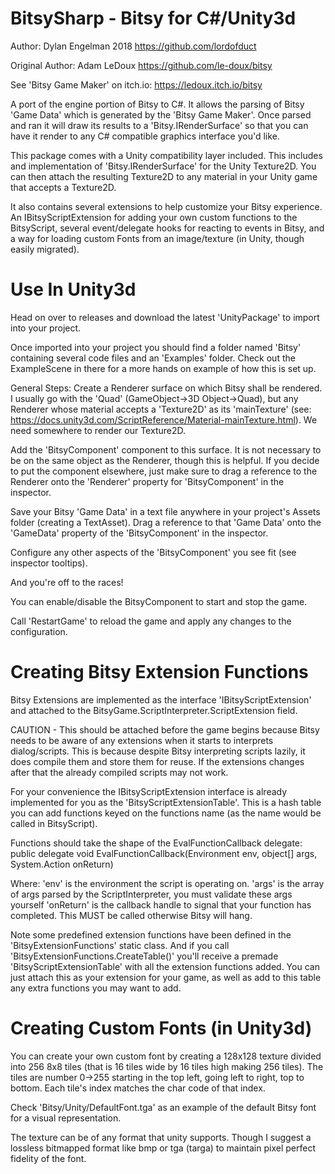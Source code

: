 # BitsySharp - Bitsy for C#/Unity3d
Author: Dylan Engelman 2018
https://github.com/lordofduct

Original Author: Adam LeDoux
https://github.com/le-doux/bitsy

See 'Bitsy Game Maker' on itch.io:
https://ledoux.itch.io/bitsy


A port of the engine portion of Bitsy to C#. It allows the parsing of Bitsy 'Game Data' which is generated by the 'Bitsy Game Maker'. Once parsed and ran it will draw its results to a 'Bitsy.IRenderSurface' so that you can have it render to any C# compatible graphics interface you'd like.

This package comes with a Unity compatibility layer included. This includes and implementation of 'Bitsy.IRenderSurface' for the Unity Texture2D. You can then attach the resulting Texture2D to any material in your Unity game that accepts a Texture2D.

It also contains several extensions to help customize your Bitsy experience. An IBitsyScriptExtension for adding your own custom functions to the BitsyScript, several event/delegate hooks for reacting to events in Bitsy, and a way for loading custom Fonts from an image/texture (in Unity, though easily migrated).

# Use In Unity3d

Head on over to releases and download the latest 'UnityPackage' to import into your project.

Once imported into your project you should find a folder named 'Bitsy' containing several code files and an 'Examples' folder. Check out the ExampleScene in there for a more hands on example of how this is set up.

General Steps:
Create a Renderer surface on which Bitsy shall be rendered. I usually go with the 'Quad' (GameObject->3D Object->Quad), but any Renderer whose material accepts a 'Texture2D' as its 'mainTexture' (see: https://docs.unity3d.com/ScriptReference/Material-mainTexture.html). We need somewhere to render our Texture2D.

Add the 'BitsyComponent' component to this surface. It is not necessary to be on the same object as the Renderer, though this is helpful. If you decide to put the component elsewhere, just make sure to drag a reference to the Renderer onto the 'Renderer' property for 'BitsyComponent' in the inspector.

Save your Bitsy 'Game Data' in a text file anywhere in your project's Assets folder (creating a TextAsset). Drag a reference to that 'Game Data' onto the 'GameData' property of the 'BitsyComponent' in the inspector.

Configure any other aspects of the 'BitsyComponent' you see fit (see inspector tooltips).

And you're off to the races!

You can enable/disable the BitsyComponent to start and stop the game.

Call 'RestartGame' to reload the game and apply any changes to the configuration.

# Creating Bitsy Extension Functions

Bitsy Extensions are implemented as the interface 'IBitsyScriptExtension' and attached to the BitsyGame.ScriptInterpreter.ScriptExtension field.

CAUTION - This should be attached before the game begins because Bitsy needs to be aware of any extensions when it starts to interprets dialog/scripts. This is because despite Bitsy interpreting scripts lazily, it does compile them and store them for reuse. If the extensions changes after that the already compiled scripts may not work.

For your convenience the IBitsyScriptExtension interface is already implemented for you as the 'BitsyScriptExtensionTable'. This is a hash table you can add functions keyed on the functions name (as the name would be called in BitsyScript).

Functions should take the shape of the EvalFunctionCallback delegate:
public delegate void EvalFunctionCallback(Environment env, object[] args, System.Action<object> onReturn)

Where:
'env' is the environment the script is operating on.
'args' is the array of args parsed by the ScriptInterpreter, you must validate these args yourself
'onReturn' is the callback handle to signal that your function has completed. This MUST be called otherwise Bitsy will hang.

Note some predefined extension functions have been defined in the 'BitsyExtensionFunctions' static class. And if you call 'BitsyExtensionFunctions.CreateTable()' you'll receive a premade 'BitsyScriptExtensionTable' with all the extension functions added. You can just attach this as your extension for your game, as well as add to this table any extra functions you may want to add.

# Creating Custom Fonts (in Unity3d)

You can create your own custom font by creating a 128x128 texture divided into 256 8x8 tiles (that is 16 tiles wide by 16 tiles high making 256 tiles). The tiles are number 0->255 starting in the top left, going left to right, top to bottom. Each tile's index matches the char code of that index.

Check 'Bitsy/Unity/DefaultFont.tga' as an example of the default Bitsy font for a visual representation.

The texture can be of any format that unity supports. Though I suggest a lossless bitmapped format like bmp or tga (targa) to maintain pixel perfect fidelity of the font.